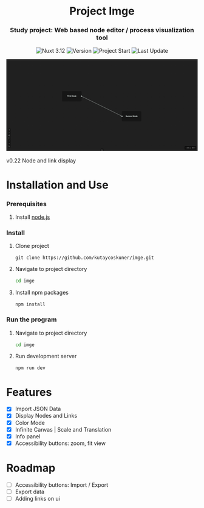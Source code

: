 <h1 align="center">
    Project Imge
</h1>
<h3 align="center">
    Study project: Web based node editor / process visualization tool
</h3>
<!-- <p align="center">
    <a href="#">Docs</a> |
    <a href="#">Report an Issue</a> 
</p> -->

<p align="center">
    <img alt="Nuxt 3.12" src="https://img.shields.io/badge/Nuxt-3.12.0-blue?logo=nuxtdotjs&logoColor=white" />
    <img alt="Version" src="https://img.shields.io/badge/Version-0.24-blue" />
    <img alt="Project Start" src="https://img.shields.io/badge/project_start-21_Aug_2024-green" />
    <img alt="Last Update" src="https://img.shields.io/github/last-commit/kutaycoskuner/imge" />
</p>

<p align="center">

![first frame](_display/0.22_link-display.png)
<figcaption>v0.22 Node and link display</figcaption>

</p>

# Installation and Use

### Prerequisites
1. Install [node.js](https://nodejs.org/en/download/package-manager)

### Install
1. Clone project
    ```
    git clone https://github.com/kutaycoskuner/imge.git
    ```
2. Navigate to project directory
    ```bash
    cd imge
    ```
3. Install npm packages
    ```
    npm install
    ```
### Run the program
1. Navigate to project directory
    ```bash
    cd imge
    ```
2. Run development server
    ```
    npm run dev
    ```

# Features
- [x] Import JSON Data
- [x] Display Nodes and Links
- [x] Color Mode
- [x] Infinite Canvas | Scale and Translation
- [x] Info panel 
- [x] Accessibility buttons: zoom, fit view

# Roadmap
- [ ] Accessibility buttons: Import / Export
- [ ] Export data
- [ ] Adding links on ui